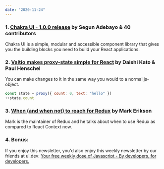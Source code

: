 ```yaml
---
date: "2020-11-24"
---
```


### 1. [Chakra UI - 1.0.0 release](https://github.com/chakra-ui/chakra-ui/releases/tag/%40chakra-ui%2Freact%401.0.0) by Segun Adebayo & 40 contributors

Chakra UI is a simple, modular and accessible component library that gives you the building blocks you need to build your React applications.

### 2. [Valtio makes proxy-state simple for React](https://github.com/pmndrs/valtio) by Daishi Kato & Paul Henschel

You can make changes to it in the same way you would to a normal js-object.

```js
const state = proxy({ count: 0, text: "hello" })
++state.count
```

### 3. [When (and when not) to reach for Redux](https://changelog.com/posts/when-and-when-not-to-reach-for-redux) by Mark Erikson

Mark is the maintainer of Redux and he talks about when to use Redux as compared to React Context now.

### 4. Bonus:

If you enjoy this newsletter, you'd also enjoy this weekly newsletter by our friends at ui.dev: [Your free weekly dose of Javascript - By developers, for developers.](https://ui.dev/bytes/?r=sid)
